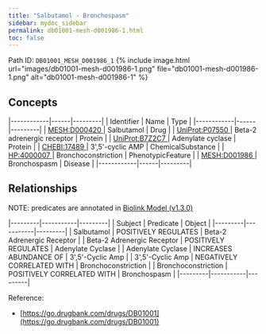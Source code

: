```yaml
---
title: "Salbutamol - Bronchospasm"
sidebar: mydoc_sidebar
permalink: db01001-mesh-d001986-1.html
toc: false 
---
```



Path ID: `DB01001_MESH_D001986_1`
{% include image.html url="images/db01001-mesh-d001986-1.png" file="db01001-mesh-d001986-1.png" alt="db01001-mesh-d001986-1" %}

## Concepts

|------------|------|---------|
| Identifier | Name | Type    |
|------------|------|---------|
| <a href="https://identifiers.org/MESH:D000420">MESH:D000420 </a> | Salbutamol | Drug |
| <a href="https://identifiers.org/UniProt:P07550">UniProt:P07550 </a> | Beta-2 adrenergic receptor | Protein |
| <a href="https://identifiers.org/UniProt:B7Z2C7">UniProt:B7Z2C7 </a> | Adenylate cyclase | Protein |
| <a href="https://identifiers.org/CHEBI:17489">CHEBI:17489 </a> | 3',5'-cyclic AMP | ChemicalSubstance |
| <a href="https://identifiers.org/HP:4000007">HP:4000007 </a> | Bronchoconstriction | PhenotypicFeature |
| <a href="https://identifiers.org/MESH:D001986">MESH:D001986 </a> | Bronchospasm | Disease |
|------------|------|---------|

## Relationships


NOTE: predicates are annotated in <a href="https://github.com/biolink/biolink-model/releases/tag/v1.3.0">Biolink Model (v1.3.0)</a>

|---------|-----------|---------|
| Subject | Predicate | Object  |
|---------|-----------|---------|
| Salbutamol | POSITIVELY REGULATES | Beta-2 Adrenergic Receptor |
| Beta-2 Adrenergic Receptor | POSITIVELY REGULATES | Adenylate Cyclase |
| Adenylate Cyclase | INCREASES ABUNDANCE OF | 3',5'-Cyclic Amp |
| 3',5'-Cyclic Amp | NEGATIVELY CORRELATED WITH | Bronchoconstriction |
| Bronchoconstriction | POSITIVELY CORRELATED WITH | Bronchospasm |
|---------|-----------|---------|

Reference: 
  - [https://go.drugbank.com/drugs/DB01001](https://go.drugbank.com/drugs/DB01001)
